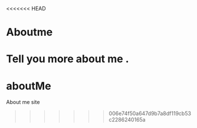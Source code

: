 <<<<<<< HEAD
# Aboutme
Tell you more about me .
=======
# aboutMe
About me site
>>>>>>> 006e74f50a647d9b7a8df119cb53c2286240165a
